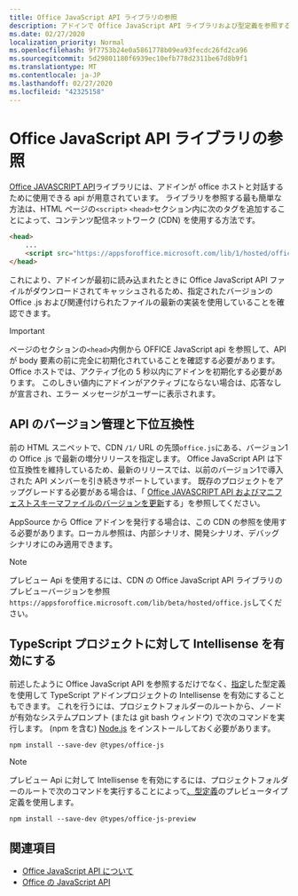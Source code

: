 ```yaml
---
title: Office JavaScript API ライブラリの参照
description: アドインで Office JavaScript API ライブラリおよび型定義を参照する方法について説明します。
ms.date: 02/27/2020
localization_priority: Normal
ms.openlocfilehash: 9f7753b24e0a5861778b09ea93fecdc26fd2ca96
ms.sourcegitcommit: 5d29801180f6939ec10efb778d2311be67d8b9f1
ms.translationtype: MT
ms.contentlocale: ja-JP
ms.lasthandoff: 02/27/2020
ms.locfileid: "42325158"
---
```

# <a name="referencing-the-office-javascript-api-library"></a>Office JavaScript API ライブラリの参照

[Office JAVASCRIPT API](../reference/javascript-api-for-office.md)ライブラリには、アドインが office ホストと対話するために使用できる api が用意されています。 ライブラリを参照する最も簡単な方法は、HTML ページの`<script>` `<head>`セクション内に次のタグを追加することによって、コンテンツ配信ネットワーク (CDN) を使用する方法です。  

```html
<head>
    ...
    <script src="https://appsforoffice.microsoft.com/lib/1/hosted/office.js" type="text/javascript"></script>
</head>
```

これにより、アドインが最初に読み込まれたときに Office JavaScript API ファイルがダウンロードされてキャッシュされるため、指定されたバージョンの Office .js および関連付けられたファイルの最新の実装を使用していることを確認できます。

> [!IMPORTANT]
> ページのセクションの`<head>`内側から OFFICE JavaScript api を参照して、API が body 要素の前に完全に初期化されていることを確認する必要があります。 Office ホストでは、アクティブ化の 5 秒以内にアドインを初期化する必要があります。 このしきい値内にアドインがアクティブにならない場合は、応答なしが宣言され、エラー メッセージがユーザーに表示されます。

## <a name="api-versioning-and-backward-compatibility"></a>API のバージョン管理と下位互換性

前の HTML スニペットで、CDN `/1/` URL の先頭`office.js`にある、バージョン1の Office .js で最新の増分リリースを指定します。 Office JavaScript API は下位互換性を維持しているため、最新のリリースでは、以前のバージョン1で導入された API メンバーを引き続きサポートしています。 既存のプロジェクトをアップグレードする必要がある場合は、「 [Office JAVASCRIPT API およびマニフェストスキーマファイルのバージョンを更新](update-your-javascript-api-for-office-and-manifest-schema-version.md)する」を参照してください。 

AppSource から Office アドインを発行する場合は、この CDN の参照を使用する必要があります。ローカル参照は、内部シナリオ、開発シナリオ、デバッグ シナリオにのみ適用できます。

> [!NOTE]
> プレビュー Api を使用するには、CDN の Office JavaScript API ライブラリのプレビューバージョンを参照`https://appsforoffice.microsoft.com/lib/beta/hosted/office.js`してください。

## <a name="enabling-intellisense-for-a-typescript-project"></a>TypeScript プロジェクトに対して Intellisense を有効にする

前述したように Office JavaScript API を参照するだけでなく、[指定](https://github.com/DefinitelyTyped/DefinitelyTyped/tree/master/types/office-js)した型定義を使用して TypeScript アドインプロジェクトの Intellisense を有効にすることもできます。 これを行うには、プロジェクトフォルダーのルートから、ノードが有効なシステムプロンプト (または git bash ウィンドウ) で次のコマンドを実行します。 (npm を含む) [Node.js](https://nodejs.org) をインストールしておく必要があります。

```command&nbsp;line
npm install --save-dev @types/office-js
```

> [!NOTE]
> プレビュー Api に対して Intellisense を有効にするには、プロジェクトフォルダーのルートで次のコマンドを実行することによって[、型定義](https://github.com/DefinitelyTyped/DefinitelyTyped/tree/master/types/office-js-preview)のプレビュータイプ定義を使用します。 
>
> `npm install --save-dev @types/office-js-preview`

## <a name="see-also"></a>関連項目

- [Office JavaScript API について](understanding-the-javascript-api-for-office.md)
- [Office の JavaScript API](/office/dev/add-ins/reference/javascript-api-for-office)
